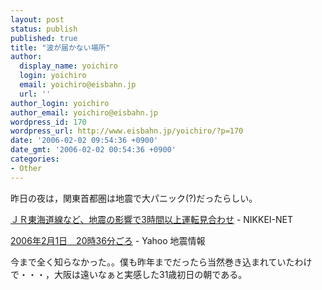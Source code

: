 ```yaml
---
layout: post
status: publish
published: true
title: "波が届かない場所"
author:
  display_name: yoichiro
  login: yoichiro
  email: yoichiro@eisbahn.jp
  url: ''
author_login: yoichiro
author_email: yoichiro@eisbahn.jp
wordpress_id: 170
wordpress_url: http://www.eisbahn.jp/yoichiro/?p=170
date: '2006-02-02 09:54:36 +0900'
date_gmt: '2006-02-02 00:54:36 +0900'
categories:
- Other
---
```


昨日の夜は，関東首都圏は地震で大パニック(?)だったらしい。

[ＪＲ東海道線など、地震の影響で3時間以上運転見合わせ](http://www.nikkei.co.jp/news/main/20060201NTE2INK0601022006.html) - NIKKEI-NET

[2006年2月1日　20時36分ごろ](http://typhoon.yahoo.co.jp/weather/jp/earthquake/2006-02-01-20-36.html) - Yahoo 地震情報

今まで全く知らなかった。。僕も昨年までだったら当然巻き込まれていたわけで・・・，大阪は遠いなぁと実感した31歳初日の朝である。
